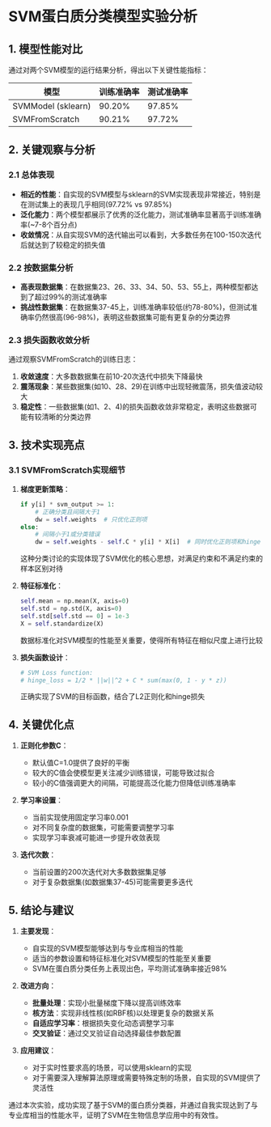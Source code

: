 # SVM蛋白质分类模型实验分析

## 1. 模型性能对比

通过对两个SVM模型的运行结果分析，得出以下关键性能指标：

| 模型 | 训练准确率 | 测试准确率 |
|------|------------|------------|
| SVMModel (sklearn) | 90.20% | 97.85% |
| SVMFromScratch | 90.21% | 97.72% |

## 2. 关键观察与分析

### 2.1 总体表现

- **相近的性能**：自实现的SVM模型与sklearn的SVM实现表现非常接近，特别是在测试集上的表现几乎相同(97.72% vs 97.85%)
- **泛化能力**：两个模型都展示了优秀的泛化能力，测试准确率显著高于训练准确率(~7-8个百分点)
- **收敛情况**：从自实现SVM的迭代输出可以看到，大多数任务在100-150次迭代后就达到了较稳定的损失值

### 2.2 按数据集分析

- **高表现数据集**：在数据集23、26、33、34、50、53、55上，两种模型都达到了超过99%的测试准确率
- **挑战性数据集**：在数据集37-45上，训练准确率较低(约78-80%)，但测试准确率仍然很高(96-98%)，表明这些数据集可能有更复杂的分类边界

### 2.3 损失函数收敛分析

通过观察SVMFromScratch的训练日志：

1. **收敛速度**：大多数数据集在前10-20次迭代中损失下降最快
2. **震荡现象**：某些数据集(如10、28、29)在训练中出现轻微震荡，损失值波动较大
3. **稳定性**：一些数据集(如1、2、4)的损失函数收敛非常稳定，表明这些数据可能有较清晰的分类边界

## 3. 技术实现亮点

### 3.1 SVMFromScratch实现细节

1. **梯度更新策略**：
   ```python
   if y[i] * svm_output >= 1:
       # 正确分类且间隔大于1
       dw = self.weights  # 只优化正则项
   else:
       # 间隔小于1或分类错误
       dw = self.weights - self.C * y[i] * X[i]  # 同时优化正则项和hinge loss
   ```
   
   这种分类讨论的实现体现了SVM优化的核心思想，对满足约束和不满足约束的样本区别对待

2. **特征标准化**：
   ```python
   self.mean = np.mean(X, axis=0)
   self.std = np.std(X, axis=0)
   self.std[self.std == 0] = 1e-3   
   X = self.standardize(X)
   ```
   
   数据标准化对SVM模型的性能至关重要，使得所有特征在相似尺度上进行比较

3. **损失函数设计**：
   ```python
   # SVM Loss function:
   # hinge_loss = 1/2 * ||w||^2 + C * sum(max(0, 1 - y * z))
   ```
   
   正确实现了SVM的目标函数，结合了L2正则化和hinge损失

## 4. 关键优化点

1. **正则化参数C**：
   - 默认值C=1.0提供了良好的平衡
   - 较大的C值会使模型更关注减少训练错误，可能导致过拟合
   - 较小的C值强调更大的间隔，可能提高泛化能力但降低训练准确率

2. **学习率设置**：
   - 当前实现使用固定学习率0.001
   - 对不同复杂度的数据集，可能需要调整学习率
   - 实现学习率衰减可能进一步提升收敛表现

3. **迭代次数**：
   - 当前设置的200次迭代对大多数数据集足够
   - 对于复杂数据集(如数据集37-45)可能需要更多迭代

## 5. 结论与建议

1. **主要发现**：
   - 自实现的SVM模型能够达到与专业库相当的性能
   - 适当的参数设置和特征标准化对SVM模型的性能至关重要
   - SVM在蛋白质分类任务上表现出色，平均测试准确率接近98%

2. **改进方向**：
   - **批量处理**：实现小批量梯度下降以提高训练效率
   - **核方法**：实现非线性核(如RBF核)以处理更复杂的数据关系
   - **自适应学习率**：根据损失变化动态调整学习率
   - **交叉验证**：通过交叉验证自动选择最佳参数配置

3. **应用建议**：
   - 对于实时性要求高的场景，可以使用sklearn的实现
   - 对于需要深入理解算法原理或需要特殊定制的场景，自实现的SVM提供了灵活性

通过本次实验，成功实现了基于SVM的蛋白质分类器，并通过自我实现达到了与专业库相当的性能水平，证明了SVM在生物信息学应用中的有效性。